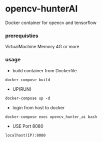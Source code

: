 # opencv-hunterAI
Docker container for opencv and tensorflow

### prerequisties
VirtualMachine Memory 4G or more

### usage
- build container from Dockerfile
```
docker-compose build
```
- UP(RUN)
```
docker-compose up -d
```

- login from host to docker
```
docker-compose exec opencv_hunter_ai bash
```

- USE Port 8080
```
localhost(IP):8080
```
